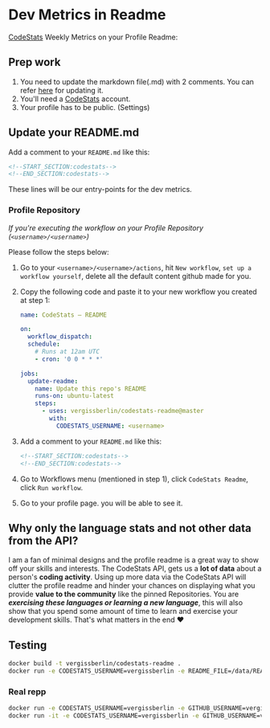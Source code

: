 # Dev Metrics in Readme

[CodeStats](https://codestats.net/) Weekly Metrics on your Profile Readme:

## Prep work

1. You need to update the markdown file(.md) with 2 comments. You can refer [here](#update-your-readme) for updating it.
2. You'll need a [CodeStats](https://codestats.net/) account.
3. Your profile has to be public. (Settings)

## Update your README.md

Add a comment to your `README.md` like this:

```md
<!--START_SECTION:codestats-->
<!--END_SECTION:codestats-->
```

These lines will be our entry-points for the dev metrics.

### Profile Repository

_If you're executing the workflow on your Profile Repository (`<username>/<username>`)_

Please follow the steps below:

1. Go to your `<username>/<username>/actions`, hit `New workflow`, `set up a workflow yourself`, delete all the default content github made for you.
2. Copy the following code and paste it to your new workflow you created at step 1:

   ```yml
   name: CodeStats – README

   on:
     workflow_dispatch:
     schedule:
       # Runs at 12am UTC
       - cron: '0 0 * * *'

   jobs:
     update-readme:
       name: Update this repo's README
       runs-on: ubuntu-latest
       steps:
         - uses: vergissberlin/codestats-readme@master
           with:
             CODESTATS_USERNAME: <username>
   ```

3. Add a comment to your `README.md` like this:

   ```md
   <!--START_SECTION:codestats-->
   <!--END_SECTION:codestats-->
   ```

4. Go to Workflows menu (mentioned in step 1), click `CodeStats Readme`, click `Run workflow`.
5. Go to your profile page. you will be able to see it.

## Why only the language stats and not other data from the API?

I am a fan of minimal designs and the profile readme is a great way to show off your skills and interests. The CodeStats API, gets us a **lot of data** about a person's **coding activity**. Using up more data via the CodeStats API will clutter the profile readme and hinder your chances on displaying what you provide **value to the community** like the pinned Repositories. You are _**exercising these languages or learning a new language**_, this will also show that you spend some amount of time to learn and exercise your development skills. That's what matters in the end :heart:

## Testing

```bash
docker build -t vergissberlin/codestats-readme .
docker run -e CODESTATS_USERNAME=vergissberlin -e README_FILE=/data/README.md -v $PWD/tests/fixtures/README.md:/data/README.md vergissberlin/codestats-readme
```

### Real repp

```bash
docker run -e CODESTATS_USERNAME=vergissberlin -e GITHUB_USERNAME=vergissberlin -v $PWD/tests/fixtures/README.md:/data/README.md -v $PWD:/app vergissberlin/codestats-readme
docker run -it -e CODESTATS_USERNAME=vergissberlin -e GITHUB_USERNAME=vergissberlin -v $PWD:/app vergissberlin/codestats-readme bash
```
